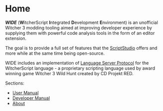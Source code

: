 # Home

***WIDE*** (**W**itcherScript **I**ntegrated **D**evelopment **E**nvironment) is an unofficial Witcher 3 modding tooling aimed at improving developer experience by supplying them with powerful code analysis tools in the form of an editor extension.

The goal is to provide a full set of features that the [ScriptStudio](https://witcher-games.fandom.com/wiki/Script_Studio) offers and more while at the same time being open-source.

WIDE includes an implementation of [Language Server Protocol](https://microsoft.github.io/language-server-protocol/) for the WitcherScript language - a proprietary scripting language used by award winning game Witcher 3 Wild Hunt created by CD Projekt RED.

Sections:

- [User Manual](user-manual/index.md)
- [Developer Manual](dev-manual.md)
- [About](about/index.md)
